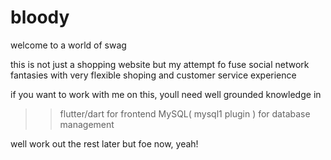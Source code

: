 # bloody
welcome to a world of swag

this is not just a shopping website but my attempt fo fuse social network fantasies with very flexible shoping and customer service experience 

if you want to work with me on this, youll need well grounded knowledge in 
>>flutter/dart for frontend
>>MySQL( mysql1 plugin ) for database management

well work out the rest later but foe now, yeah!